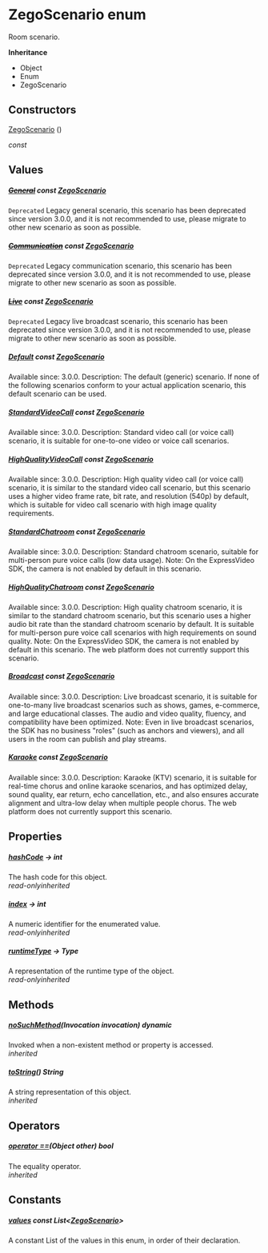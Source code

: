 


# ZegoScenario enum







<p>Room scenario.</p>



**Inheritance**

- Object
- Enum
- ZegoScenario






## Constructors

[ZegoScenario](../zego_uikit_prebuilt_live_audio_room/ZegoScenario/ZegoScenario.md) ()

  _const_ 


## Values

##### [~~General~~](../zego_uikit_prebuilt_live_audio_room/ZegoScenario.md) const [ZegoScenario](../zego_uikit_prebuilt_live_audio_room/ZegoScenario.md)



<p><code>Deprecated</code> Legacy general scenario, this scenario has been deprecated since version 3.0.0, and it is not recommended to use, please migrate to other new scenario as soon as possible.</p>  




##### [~~Communication~~](../zego_uikit_prebuilt_live_audio_room/ZegoScenario.md) const [ZegoScenario](../zego_uikit_prebuilt_live_audio_room/ZegoScenario.md)



<p><code>Deprecated</code> Legacy communication scenario, this scenario has been deprecated since version 3.0.0, and it is not recommended to use, please migrate to other new scenario as soon as possible.</p>  




##### [~~Live~~](../zego_uikit_prebuilt_live_audio_room/ZegoScenario.md) const [ZegoScenario](../zego_uikit_prebuilt_live_audio_room/ZegoScenario.md)



<p><code>Deprecated</code> Legacy live broadcast scenario, this scenario has been deprecated since version 3.0.0, and it is not recommended to use, please migrate to other new scenario as soon as possible.</p>  




##### [Default](../zego_uikit_prebuilt_live_audio_room/ZegoScenario.md) const [ZegoScenario](../zego_uikit_prebuilt_live_audio_room/ZegoScenario.md)



<p>Available since: 3.0.0. Description: The default (generic) scenario. If none of the following scenarios conform to your actual application scenario, this default scenario can be used.</p>  




##### [StandardVideoCall](../zego_uikit_prebuilt_live_audio_room/ZegoScenario.md) const [ZegoScenario](../zego_uikit_prebuilt_live_audio_room/ZegoScenario.md)



<p>Available since: 3.0.0. Description: Standard video call (or voice call) scenario, it is suitable for one-to-one video or voice call scenarios.</p>  




##### [HighQualityVideoCall](../zego_uikit_prebuilt_live_audio_room/ZegoScenario.md) const [ZegoScenario](../zego_uikit_prebuilt_live_audio_room/ZegoScenario.md)



<p>Available since: 3.0.0. Description: High quality video call (or voice call) scenario, it is similar to the standard video call scenario, but this scenario uses a higher video frame rate, bit rate, and resolution (540p) by default, which is suitable for video call scenario with high image quality requirements.</p>  




##### [StandardChatroom](../zego_uikit_prebuilt_live_audio_room/ZegoScenario.md) const [ZegoScenario](../zego_uikit_prebuilt_live_audio_room/ZegoScenario.md)



<p>Available since: 3.0.0. Description: Standard chatroom scenario, suitable for multi-person pure voice calls (low data usage). Note: On the ExpressVideo SDK, the camera is not enabled by default in this scenario.</p>  




##### [HighQualityChatroom](../zego_uikit_prebuilt_live_audio_room/ZegoScenario.md) const [ZegoScenario](../zego_uikit_prebuilt_live_audio_room/ZegoScenario.md)



<p>Available since: 3.0.0. Description: High quality chatroom scenario, it is similar to the standard chatroom scenario, but this scenario uses a higher audio bit rate than the standard chatroom scenario by default. It is suitable for multi-person pure voice call scenarios with high requirements on sound quality. Note: On the ExpressVideo SDK, the camera is not enabled by default in this scenario. The web platform does not currently support this scenario.</p>  




##### [Broadcast](../zego_uikit_prebuilt_live_audio_room/ZegoScenario.md) const [ZegoScenario](../zego_uikit_prebuilt_live_audio_room/ZegoScenario.md)



<p>Available since: 3.0.0. Description: Live broadcast scenario, it is suitable for one-to-many live broadcast scenarios such as shows, games, e-commerce, and large educational classes. The audio and video quality, fluency, and compatibility have been optimized. Note: Even in live broadcast scenarios, the SDK has no business "roles" (such as anchors and viewers), and all users in the room can publish and play streams.</p>  




##### [Karaoke](../zego_uikit_prebuilt_live_audio_room/ZegoScenario.md) const [ZegoScenario](../zego_uikit_prebuilt_live_audio_room/ZegoScenario.md)



<p>Available since: 3.0.0. Description: Karaoke (KTV) scenario, it is suitable for real-time chorus and online karaoke scenarios, and has optimized delay, sound quality, ear return, echo cancellation, etc., and also ensures accurate alignment and ultra-low delay when multiple people chorus. The web platform does not currently support this scenario.</p>  





## Properties

##### [hashCode](../zego_uikit_prebuilt_live_audio_room/ZegoScenario/hashCode.md) &#8594; int



The hash code for this object.  
_<span class="feature">read-only</span><span class="feature">inherited</span>_



##### [index](../zego_uikit_prebuilt_live_audio_room/ZegoScenario/index.md) &#8594; int



A numeric identifier for the enumerated value.  
_<span class="feature">read-only</span><span class="feature">inherited</span>_



##### [runtimeType](../zego_uikit_prebuilt_live_audio_room/ZegoScenario/runtimeType.md) &#8594; Type



A representation of the runtime type of the object.  
_<span class="feature">read-only</span><span class="feature">inherited</span>_





## Methods

##### [noSuchMethod](../zego_uikit_prebuilt_live_audio_room/ZegoScenario/noSuchMethod.md)(Invocation invocation) dynamic



Invoked when a non-existent method or property is accessed.  
_<span class="feature">inherited</span>_



##### [toString](../zego_uikit_prebuilt_live_audio_room/ZegoScenario/toString.md)() String



A string representation of this object.  
_<span class="feature">inherited</span>_





## Operators

##### [operator ==](../zego_uikit_prebuilt_live_audio_room/ZegoScenario/operator_equals.md)(Object other) bool



The equality operator.  
_<span class="feature">inherited</span>_










## Constants

##### [values](../zego_uikit_prebuilt_live_audio_room/ZegoScenario/values-constant.md) const List&lt;[ZegoScenario](../zego_uikit_prebuilt_live_audio_room/ZegoScenario.md)>



A constant List of the values in this enum, in order of their declaration.  









